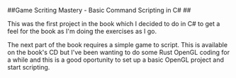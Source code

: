 ##Game Scriting Mastery - Basic Command Scripting in C# ##

This was the first project in the book which I decided to do in C# to get a feel for the book as I'm doing the exercises as I go.

The next part of the book requires a simple game to script. This is available on the book's CD but I've been wanting to do some
Rust OpenGL coding for a while and this is a good oportunity to set up a basic OpenGL project and start scripting.

